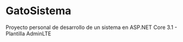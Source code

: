 # GatoSistema
Proyecto personal de desarrollo de un sistema en ASP.NET Core 3.1 - Plantilla AdminLTE

